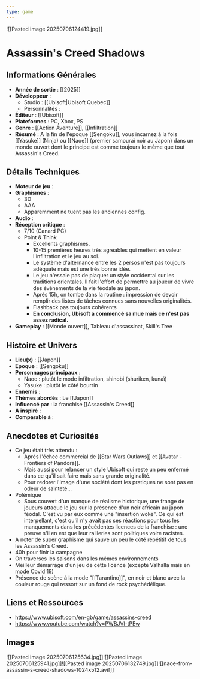 ```yaml
---
type: game
---
```

![[Pasted image 20250706124419.jpg]]
# Assassin's Creed Shadows

## Informations Générales

- **Année de sortie** : [[2025]]
- **Développeur** : 
	- Studio : [[Ubisoft|Ubisoft Quebec]]
	- Personnalités : 
- **Éditeur** : [[Ubisoft]]
- **Plateformes** : PC, Xbox, PS
- **Genre** : [[Action Aventure]], [[Infiltration]]
- **Résumé** : A la fin de l'époque [[Sengoku]], vous incarnez à la fois [[Yasuke]] (Ninja) ou [[Naoe]] (premier samouraï noir au Japon) dans un monde ouvert dont le principe est comme toujours le même que tout Assassin's Creed.

## Détails Techniques
- **Moteur de jeu** : 
- **Graphismes** : 
	- 3D
	- AAA 
	- Apparemment ne tuent pas les anciennes config.
- **Audio** : 
- **Réception critique** : 
	- 7/10 (Canard PC)
	- Point & Think
		- Excellents graphismes.
		- 10-15 premières heures très agréables qui mettent en valeur l'infiltration et le jeu au sol.
		- Le système d'alternance entre les 2 persos n'est pas toujours adéquate mais est une très bonne idée.
		- Le jeu n'essaie pas de plaquer un style occidental sur les traditions orientales. Il fait l'effort de permettre au joueur de vivre des évènements de la vie féodale au japon. 
		- Après 15h, on tombe dans la routine : impression de devoir remplir des listes de tâches connues sans nouvelles originalités.
		- Flashback pas toujours cohérents
		- **En conclusion, Ubisoft a commencé sa mue mais ce n'est pas assez radical.**
- **Gameplay** : [[Monde ouvert]], Tableau d'assassinat, Skill's Tree

## Histoire et Univers
- **Lieu(x)** : [[Japon]]
- **Epoque** : [[Sengoku]]
- **Personnages principaux** : 
	- Naoe : plutôt le mode infiltration, shinobi (shuriken, kunaï)
	- Yasuke : plutôt le côté bourrin
- **Ennemis** : 
- **Thèmes abordés** : Le [[Japon]]
- **Influencé par** : la franchise [[Assassin's Creed]]
- **A inspiré** : 
- **Comparable à** : 
## Anecdotes et Curiosités
- Ce jeu était très attendu :
	- Après l'échec commercial de [[Star Wars Outlaws]] et [[Avatar - Frontiers of Pandora]]. 
	- Mais aussi pour relancer un style Ubisoft qui reste un peu enfermé dans ce qu'il sait faire mais sans grande originalité.
	- Pour redorer l'image d'une société dont les pratiques ne sont pas en odeur de sainteté...
- Polémique
	- Sous couvert d'un manque de réalisme historique, une frange de joueurs attaque le jeu sur la présence d'un noir africain au japon féodal. C'est vu par eux comme une "insertion woke". Ce qui est interpellant, c'est qu'il n'y avait pas ses réactions pour tous les manquements dans les précédentes licences de la franchise : une preuve s'il en est que leur railleries sont politiques voire racistes.
- A noter de super graphisme qui sauve un peu le côté répétitif de tous les Assassin's Creed.
- 40h pour finir la campagne
- On traverses les saisons dans les mêmes environnements
- Meilleur démarrage d'un jeu de cette licence (excepté Valhalla mais en mode Covid 19)
- Présence de scène à la mode "[[Tarantino]]", en noir et blanc avec la couleur rouge qui ressort sur un fond de rock psychédélique. 
## Liens et Ressources
- https://www.ubisoft.com/en-gb/game/assassins-creed
- https://www.youtube.com/watch?v=PWBJVl-tPEw

## Images

![[Pasted image 20250706125634.jpg]]![[Pasted image 20250706125941.jpg]]![[Pasted image 20250706132749.jpg]]![[naoe-from-assassin-s-creed-shadows-1024x512.avif]]
